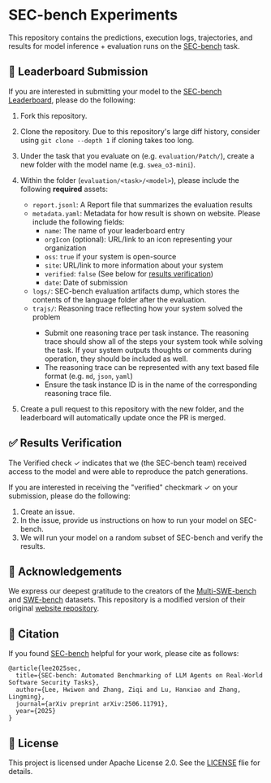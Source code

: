 # SEC-bench Experiments

This repository contains the predictions, execution logs, trajectories, and results for model inference + evaluation runs on the [SEC-bench](https://github.com/SEC-bench/SEC-bench) task.

## 🏅 Leaderboard Submission

If you are interested in submitting your model to the [SEC-bench Leaderboard](https://github.com/SEC-bench/sec-bench.github.io/), please do the following:
1. Fork this repository.
2. Clone the repository. Due to this repository's large diff history, consider using `git clone --depth 1` if cloning takes too long.
3. Under the task that you evaluate on (e.g. `evaluation/Patch/`), create a new folder with the model name (e.g. `swea_o3-mini`).
4. Within the folder (`evaluation/<task>/<model>`), please include the following **required** assets:

   - `report.jsonl`: A Report file that summarizes the evaluation results
   - `metadata.yaml`: Metadata for how result is shown on website. Please include the following fields:
     -  `name`: The name of your leaderboard entry</li>
     -  `orgIcon` (optional): URL/link to an icon representing your organization
     -  `oss`: <code>true</code> if your system is open-source
     -  `site`: URL/link to more information about your system
     -  `verified`: <code>false</code> (See below for [results verification](#-results-verification))
     -  `date`: Date of submission
   - `logs/`: SEC-bench evaluation artifacts dump, which stores the contents of the language folder after the evaluation.
   - `trajs/`: Reasoning trace reflecting how your system solved the problem</li>
     - Submit one reasoning trace per task instance. The reasoning trace should show all of the steps your system took while solving the task. If your system outputs thoughts or comments during operation, they should be included as well.</li>
     - The reasoning trace can be represented with any text based file format (e.g. <code>md</code>, <code>json</code>, <code>yaml</code>)</li>
     - Ensure the task instance ID is in the name of the corresponding reasoning trace file.</li>
5. Create a pull request to this repository with the new folder, and the leaderboard will automatically update once the PR is merged.

## ✅ Results Verification
The Verified check ✓ indicates that we (the SEC-bench team) received access to the model and were able to reproduce the patch generations.

If you are interested in receiving the "verified" checkmark ✓ on your submission, please do the following:

1. Create an issue.
2. In the issue, provide us instructions on how to run your model on SEC-bench.
3. We will run your model on a random subset of SEC-bench and verify the results.

## 🙏 Acknowledgements
We express our deepest gratitude to the creators of the [Multi-SWE-bench](https://multi-swe-bench.github.io) and [SWE-bench](https://www.swebench.com) datasets. This repository is a modified version of their original [website repository](https://github.com/multi-swe-bench/multi-swe-bench.github.io). 

## 📄 Citation

If you found [SEC-bench](https://arxiv.org/abs/2506.11791) helpful for your work, please cite as follows:

```
@article{lee2025sec,
  title={SEC-bench: Automated Benchmarking of LLM Agents on Real-World Software Security Tasks},
  author={Lee, Hwiwon and Zhang, Ziqi and Lu, Hanxiao and Zhang, Lingming},
  journal={arXiv preprint arXiv:2506.11791},
  year={2025}
}
```

## 📜 License
This project is licensed under Apache License 2.0. See the [LICENSE](/LICENSE) flie for details.